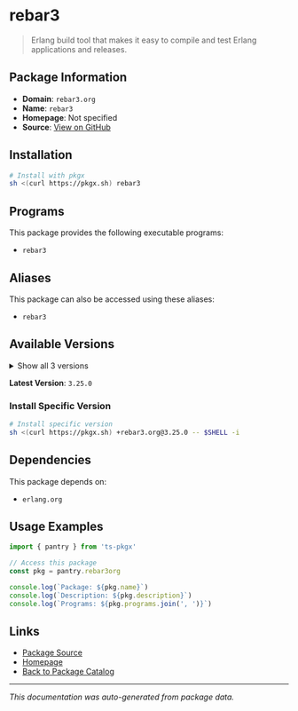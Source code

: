 # rebar3

> Erlang build tool that makes it easy to compile and test Erlang applications and releases.

## Package Information

- **Domain**: `rebar3.org`
- **Name**: `rebar3`
- **Homepage**: Not specified
- **Source**: [View on GitHub](https://github.com/pkgxdev/pantry/tree/main/projects/rebar3.org/package.yml)

## Installation

```bash
# Install with pkgx
sh <(curl https://pkgx.sh) rebar3
```

## Programs

This package provides the following executable programs:

- `rebar3`

## Aliases

This package can also be accessed using these aliases:

- `rebar3`

## Available Versions

<details>
<summary>Show all 3 versions</summary>

- `3.25.0`, `3.24.0`, `3.23.0`

</details>

**Latest Version**: `3.25.0`

### Install Specific Version

```bash
# Install specific version
sh <(curl https://pkgx.sh) +rebar3.org@3.25.0 -- $SHELL -i
```

## Dependencies

This package depends on:

- `erlang.org`

## Usage Examples

```typescript
import { pantry } from 'ts-pkgx'

// Access this package
const pkg = pantry.rebar3org

console.log(`Package: ${pkg.name}`)
console.log(`Description: ${pkg.description}`)
console.log(`Programs: ${pkg.programs.join(', ')}`)
```

## Links

- [Package Source](https://github.com/pkgxdev/pantry/tree/main/projects/rebar3.org/package.yml)
- [Homepage](#)
- [Back to Package Catalog](../package-catalog.md)

---

*This documentation was auto-generated from package data.*
